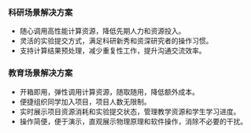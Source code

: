 ### 科研场景解决方案
- 随心调用高性能计算资源，降低先期人力和资源投入。
- 灵活的实验提交方式，满足科研新秀和资深研究者的操作习惯。
- 支持计算结果预处理，减少重复性工作，提升沟通交流效率。
            
### 教育场景解决方案
- 开箱即用，弹性调用计算资源，随取随用，降低额外成本。
- 便捷组织同学加入项目，项目人数无限制。
- 实时展示项目资源消耗和实验提交状态，管理教学资源和学生学习进度。
- 操作简便，便于演示，直观展示物理原理和软件操作，消除不必要的干扰。
